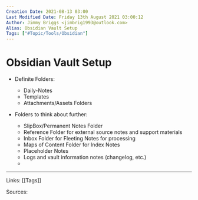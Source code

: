 ```yaml
---
Creation Date: 2021-08-13 03:00
Last Modified Date: Friday 13th August 2021 03:00:12
Author: Jimmy Briggs <jimbrig1993@outlook.com>
Alias: Obsidian Vault Setup
Tags: ["#Topic/Tools/Obsidian"]
---
```


# Obsidian Vault Setup

- Definite Folders:
	- Daily-Notes
	- Templates
	- Attachments/Assets Folders

- Folders to think about further:
	- SlipBox/Permanent Notes Folder
	- Reference Folder for external source notes and support materials
	- Inbox Folder for Fleeting Notes for processing
	- Maps of Content Folder for Index Notes
	- Placeholder Notes
	- Logs and vault information notes (changelog, etc.)
	- 




***

Links: [[Tags]] 

Sources:

